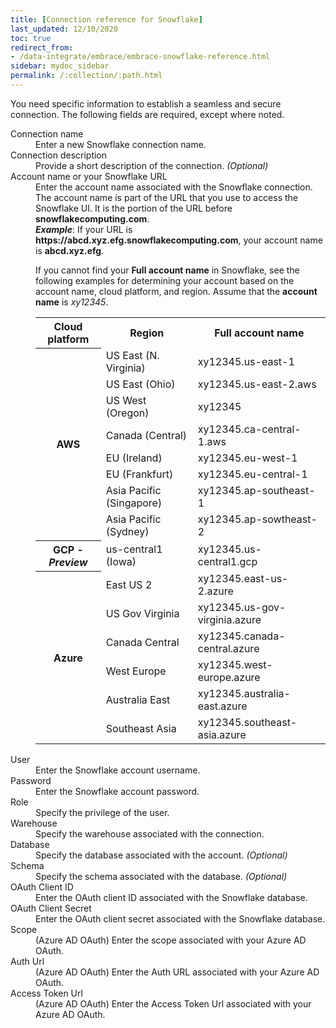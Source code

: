 ```yaml
---
title: [Connection reference for Snowflake]
last_updated: 12/10/2020
toc: true
redirect_from:
- /data-integrate/embrace/embrace-snowflake-reference.html
sidebar: mydoc_sidebar
permalink: /:collection/:path.html
---
```

You need specific information to establish a seamless and secure connection. The following fields are required, except where noted.

<dl>
  <dlentry id="snowflake-connection-name">
    <dt>Connection name</dt>
    <dd>Enter a new Snowflake connection name.</dd></dlentry>
  <dlentry id="snowflake-connection-description">
      <dt>Connection description</dt>
      <dd>Provide a short description of the connection.<i> (Optional)</i></dd></dlentry>
  <dlentry id="snowflake-account-name">
      <dt>Account name or your Snowflake URL</dt>
      <dd>Enter the account name associated with the Snowflake connection.</dd>
      <dd>The account name is part of the URL that you use to access the Snowflake UI. It is the portion of the URL before <strong>snowflakecomputing.com</strong>.</dd>
      <dd id="example"><strong><em>Example</em></strong>: If your URL is <strong>https://abcd.xyz.efg.snowflakecomputing.com</strong>, your account name is <strong>abcd.xyz.efg</strong>.</dd>
      <dd id="guidelines"><p>If you cannot find your <strong>Full account name</strong> in Snowflake, see the following examples for determining your account based on the account name, cloud platform, and region. Assume that the <strong>account name</strong> is <em>xy12345</em>.</p>
      <table>
      <tbody>
      <tr>
      <th>Cloud platform</th>
      <th>Region</th>
      <th>Full account name</th>
      </tr>
      <tr>
      <th rowspan="8">AWS</th>
      <td>US East (N. Virginia)</td>
      <td>xy12345.us-east-1</td>
      </tr>
      <tr>
      <td>US East (Ohio)</td>
      <td>xy12345.us-east-2.aws</td>
      </tr>
      <tr>
      <td>US West (Oregon)</td>
      <td>xy12345</td>
      </tr>
      <tr>
      <td>Canada (Central)</td>
      <td>xy12345.ca-central-1.aws</td>
      </tr>
      <tr>
      <td>EU (Ireland)</td>
      <td>xy12345.eu-west-1</td>
      </tr>
      <tr>
      <td>EU (Frankfurt)</td>
      <td>xy12345.eu-central-1</td>
      </tr>
      <tr>
      <td>Asia Pacific (Singapore)</td>
      <td>xy12345.ap-southeast-1</td>
      </tr>
      <tr>
      <td>Asia Pacific (Sydney)</td>
      <td>xy12345.ap-sowtheast-2</td>
      </tr>
      <tr>
      <th>GCP - <em>Preview</em></th>
      <td>us-central1 (Iowa)</td>
      <td>xy12345.us-central1.gcp</td>
      </tr>
      <tr>
      <th rowspan="6">Azure</th>
      <td>East US 2</td>
      <td>xy12345.east-us-2.azure</td>
      </tr>
      <tr>
      <td>US Gov Virginia</td>
      <td>xy12345.us-gov-virginia.azure</td>
      </tr>
      <tr>
      <td>Canada Central</td>
      <td>xy12345.canada-central.azure</td>
      </tr>
      <tr>
      <td>West Europe</td>
      <td>xy12345.west-europe.azure</td>
      </tr>
      <tr>
      <td>Australia East</td>
      <td>xy12345.australia-east.azure</td>
      </tr>
      <tr>
      <td>Southeast Asia</td>
      <td>xy12345.southeast-asia.azure</td>
      </tr>
      </tbody>
      </table>
      </dd>
      </dlentry>
    <dlentry id="snowflake-user">
      <dt>User</dt>
      <dd>Enter the Snowflake account username.</dd></dlentry>  
    <dlentry id="snowflake-password">
      <dt>Password</dt>
      <dd>Enter the Snowflake account password.</dd></dlentry>
    <dlentry id="snowflake-role">
      <dt>Role</dt>
      <dd>Specify the privilege of the user.</dd></dlentry>
    <dlentry id="snowflake-warehouse">
      <dt>Warehouse</dt>
      <dd>Specify the warehouse associated with the connection.</dd></dlentry>  
    <dlentry id="snowflake-database">
      <dt>Database</dt>
      <dd>Specify the database associated with the account.<i> (Optional)</i></dd></dlentry>  
  <dlentry id="snowflake-schema">
      <dt>Schema</dt>
      <dd>Specify the schema associated with the database.<i> (Optional)</i></dd></dlentry>
  <dlentry id="snowflake-oauth-client-id">
      <dt>OAuth Client ID</dt>
      <dd>Enter the OAuth client ID associated with the Snowflake database.</dd>
  </dlentry>
  <dlentry id="snowflake-oauth-client-secret">
      <dt>OAuth Client Secret</dt>
      <dd>Enter the OAuth client secret associated with the Snowflake database.</dd>
  </dlentry>
  <dlentry id="snowflake-oauth-client-secret">
      <dt>Scope</dt>
      <dd>(Azure AD OAuth) Enter the scope associated with your Azure AD OAuth.</dd>
  </dlentry>
  <dlentry id="snowflake-oauth-client-secret">
      <dt>Auth Url</dt>
      <dd>(Azure AD OAuth) Enter the Auth URL associated with your Azure AD OAuth.</dd>
  </dlentry>
  <dlentry id="snowflake-oauth-client-secret">
      <dt>Access Token Url</dt>
      <dd>(Azure AD OAuth) Enter the Access Token Url associated with your Azure AD OAuth.</dd>
  </dlentry>       
</dl>
